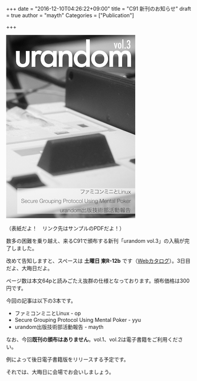 +++
date = "2016-12-10T04:26:22+09:00"
title = "C91 新刊のお知らせ"
draft = true
author = "mayth"
Categories = ["Publication"]

+++

[![C91 Sample](/images/c91_cover.png)](/pdfs/c91_sample.pdf)

（表紙だよ！　リンク先はサンプルのPDFだよ！）

数多の困難を乗り越え、来るC91で頒布する新刊「urandom vol.3」の入稿が完了しました。

改めて告知しますと、スペースは **土曜日 東R-12b** です（[Webカタログ](https://webcatalog.circle.ms/Circle/13006119 )）。3日目だよ、大晦日だよ。

ページ数は本文64pと読みごたえ抜群の仕様となっております。頒布価格は300円です。

今回の記事は以下の3本です。

* ファミコンミニとLinux - op
* Secure Grouping Protocol Using Mental Poker  - yyu
* urandom出版技術部活動報告 - mayth

なお、今回**既刊の頒布はありません**。vol.1、vol.2は電子書籍をご利用ください。

例によって後日電子書籍版をリリースする予定です。

それでは、大晦日に会場でお会いしましょう。

